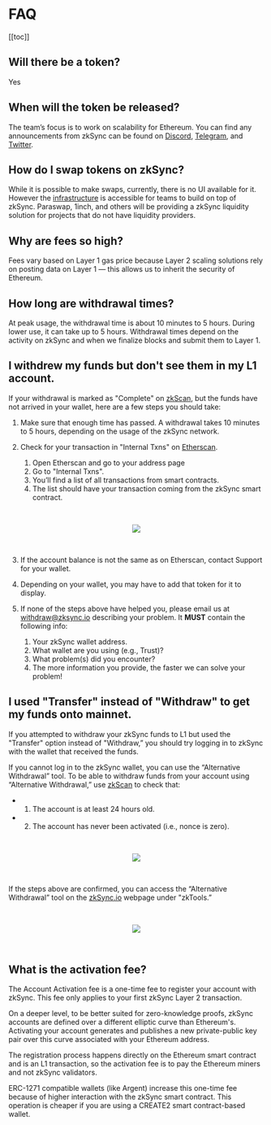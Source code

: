 # FAQ

[[toc]]

## Will there be a token?

Yes

## When will the token be released?

The team’s focus is to work on scalability for Ethereum. You can find any announcements from zkSync can be found on [Discord](https://discord.com/invite/px2aR7w), [Telegram](https://t.me/zksync), and [Twitter](https://twitter.com/zksync). 

## How do I swap tokens on zkSync?

While it is possible to make swaps, currently, there is no UI available for it. However the [infrastructure](../dev/swaps.md#swaps-and-limit-orders) is accessible for teams to build on top of zkSync. Paraswap, 1inch, and others will be providing a zkSync liquidity solution for projects that do not have liquidity providers. 

## Why are fees so high?

Fees vary based on Layer 1 gas price because Layer 2 scaling solutions rely on posting data on Layer 1 — this allows us to inherit the security of Ethereum.

## How long are withdrawal times?

At peak usage, the withdrawal time is about 10 minutes to 5 hours. During lower use, it can take up to 5 hours. Withdrawal times depend on the activity on zkSync and when we finalize blocks and submit them to Layer 1.

## I withdrew my funds but don't see them in my L1 account.

If your withdrawal is marked as "Complete" on [zkScan](https://zkscan.io/), but the funds have not arrived in your wallet, here are a few steps you should take:

1. Make sure that enough time has passed. A withdrawal takes 10 minutes to 5 hours, depending on the usage of the zkSync network.

2. Check for your transaction in "Internal Txns" on [Etherscan](https://etherscan.io/).

    1. Open Etherscan and go to your address page
    2. Go to "Internal Txns".   
    3. You’ll find a list of all transactions from smart contracts.   
    4. The list should have your transaction coming from the zkSync smart contract. 
<br>
<p align="center">
<img src="https://github.com/matter-labs/zksync-docs/blob/c669e44d9e3d2be3eb1b5935984578903d647bb8/docs/images/int-txns.png">
</p>
<br>  

3. If the account balance is not the same as on Etherscan, contact Support for your wallet. 

4. Depending on your wallet, you may have to add that token for it to display.

5. If none of the steps above have helped you, please email us at withdraw@zksync.io describing your problem. It **MUST** contain the following info:

	1. Your zkSync wallet address.
	2. What wallet are you using (e.g., Trust)?
	3. What problem(s) did you encounter?
	4. The more information you provide, the faster we can solve your problem!
	

## I used "Transfer" instead of "Withdraw" to get my funds onto mainnet.

If you attempted to withdraw your zkSync funds to L1 but used the "Transfer" option instead of "Withdraw,” you should try logging in to zkSync with the wallet that received the funds. 

If you cannot log in to the zkSync wallet, you can use the “Alternative Withdrawal” tool. To be able to withdraw funds from your account using “Alternative Withdrawal,” use [zkScan](https://zkscan.io/) to check that:

- 1. The account is at least 24 hours old.
- 2. The account has never been activated (i.e., nonce is zero).
<br>
<p align="center">
<img src="https://github.com/matter-labs/zksync-docs/blob/c669e44d9e3d2be3eb1b5935984578903d647bb8/docs/images/nonce.png">
</p>
<br>

If the steps above are confirmed, you can access the “Alternative Withdrawal” tool on the [zkSync.io](http://zksync.io/) webpage under "zkTools.”

<br>
<p align="center">
<img src="https://github.com/matter-labs/zksync-docs/blob/c669e44d9e3d2be3eb1b5935984578903d647bb8/docs/images/zktools.png">
</p>
<br>

## What is the activation fee?

The Account Activation fee is a one-time fee to register your account with zkSync. This fee only applies to your first zkSync Layer 2 transaction.

On a deeper level, to be better suited for zero-knowledge proofs, zkSync accounts are defined over a different elliptic curve than Ethereum's. Activating your account generates and publishes a new private-public key pair over this curve associated with your Ethereum address. 

The registration process happens directly on the Ethereum smart contract and is an L1 transaction, so the activation fee is to pay the Ethereum miners and not zkSync validators.

ERC-1271 compatible wallets (like Argent) increase this one-time fee because of higher interaction with the zkSync smart contract. This operation is cheaper if you are using a CREATE2 smart contract-based wallet.
